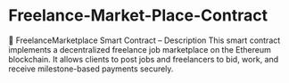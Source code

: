 # Freelance-Market-Place-Contract
💼 FreelanceMarketplace Smart Contract – Description This smart contract implements a decentralized freelance job marketplace on the Ethereum blockchain. It allows clients to post jobs and freelancers to bid, work, and receive milestone-based payments securely.
